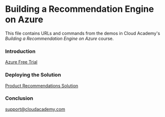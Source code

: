 # Building a Recommendation Engine on Azure
This file contains URLs and commands from the demos in Cloud Academy's _Building a Recommendation Engine on Azure_ course.  

### Introduction
[Azure Free Trial](https://azure.microsoft.com/free)  

### Deploying the Solution
[Product Recommendations Solution](https://github.com/Microsoft/Product-Recommendations/tree/master/deploy)

### Conclusion
support@cloudacademy.com
